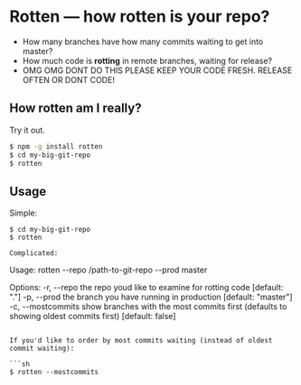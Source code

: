 # Rotten — how rotten is your repo?
- How many branches have how many commits waiting to get into master?
- How much code is **rotting** in remote branches, waiting for release?
- OMG OMG DONT DO THIS PLEASE KEEP YOUR CODE FRESH. RELEASE OFTEN OR DONT CODE!

## How rotten am I really?
Try it out.

```sh
$ npm -g install rotten
$ cd my-big-git-repo
$ rotten
```

## Usage
Simple:

```
$ cd my-big-git-repo
$ rotten

Complicated:

```
Usage: rotten --repo /path-to-git-repo --prod master

Options:
  -r, --repo         the repo youd like to examine for rotting code                                        [default: "."]
  -p, --prod         the branch you have running in production                                             [default: "master"]
  -c, --mostcommits  show branches with the most commits first (defaults to showing oldest commits first)  [default: false]
```

If you'd like to order by most commits waiting (instead of oldest commit waiting):

```sh
$ rotten --mostcommits
```

